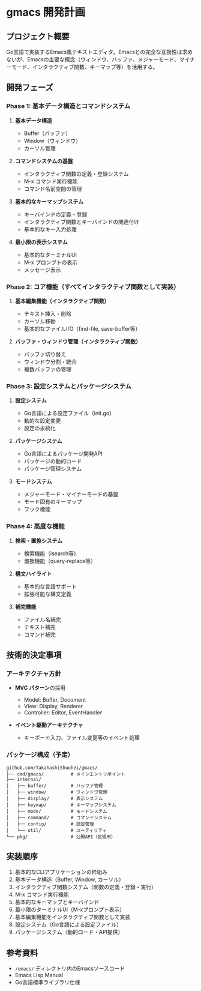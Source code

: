 # gmacs 開発計画

## プロジェクト概要
Go言語で実装するEmacs風テキストエディタ。Emacsとの完全な互換性は求めないが、Emacsの主要な概念（ウィンドウ、バッファ、メジャーモード、マイナーモード、インタラクティブ関数、キーマップ等）を活用する。

## 開発フェーズ

### Phase 1: 基本データ構造とコマンドシステム
1. **基本データ構造**
   - Buffer（バッファ）
   - Window（ウィンドウ）
   - カーソル管理

2. **コマンドシステムの基盤**
   - インタラクティブ関数の定義・登録システム
   - M-x コマンド実行機能
   - コマンド名前空間の管理

3. **基本的なキーマップシステム**
   - キーバインドの定義・登録
   - インタラクティブ関数とキーバインドの関連付け
   - 基本的なキー入力処理

4. **最小限の表示システム**
   - 基本的なターミナルUI
   - M-x プロンプトの表示
   - メッセージ表示

### Phase 2: コア機能（すべてインタラクティブ関数として実装）
1. **基本編集機能（インタラクティブ関数）**
   - テキスト挿入・削除
   - カーソル移動
   - 基本的なファイルI/O（find-file, save-buffer等）

3. **バッファ・ウィンドウ管理（インタラクティブ関数）**
   - バッファ切り替え
   - ウィンドウ分割・統合
   - 複数バッファの管理

### Phase 3: 設定システムとパッケージシステム
1. **設定システム**
   - Go言語による設定ファイル（init.go）
   - 動的な設定変更
   - 設定の永続化

2. **パッケージシステム**
   - Go言語によるパッケージ開発API
   - パッケージの動的ロード
   - パッケージ管理システム

3. **モードシステム**
   - メジャーモード・マイナーモードの基盤
   - モード固有のキーマップ
   - フック機能

### Phase 4: 高度な機能
1. **検索・置換システム**
   - 検索機能（isearch等）
   - 置換機能（query-replace等）

2. **構文ハイライト**
   - 基本的な言語サポート
   - 拡張可能な構文定義

3. **補完機能**
   - ファイル名補完
   - テキスト補完
   - コマンド補完

## 技術的決定事項

### アーキテクチャ方針
- **MVC パターン**の採用
  - Model: Buffer, Document
  - View: Display, Renderer  
  - Controller: Editor, EventHandler

- **イベント駆動アーキテクチャ**
  - キーボード入力、ファイル変更等のイベント処理

### パッケージ構成（予定）
```
github.com/TakahashiShuuhei/gmacs/
├── cmd/gmacs/          # メインエントリポイント
├── internal/
│   ├── buffer/         # バッファ管理
│   ├── window/         # ウィンドウ管理
│   ├── display/        # 表示システム
│   ├── keymap/         # キーマップシステム
│   ├── mode/           # モードシステム
│   ├── command/        # コマンドシステム
│   ├── config/         # 設定管理
│   └── util/           # ユーティリティ
└── pkg/                # 公開API（拡張用）
```

## 実装順序
1. 基本的なCLIアプリケーションの枠組み
2. 基本データ構造（Buffer, Window, カーソル）
3. インタラクティブ関数システム（関数の定義・登録・実行）
4. M-x コマンド実行機能
5. 基本的なキーマップとキーバインド
6. 最小限のターミナルUI（M-xプロンプト表示）
7. 基本編集機能をインタラクティブ関数として実装
8. 設定システム（Go言語による設定ファイル）
9. パッケージシステム（動的ロード・API提供）

## 参考資料
- `/emacs/` ディレクトリ内のEmacsソースコード
- Emacs Lisp Manual
- Go言語標準ライブラリ仕様
